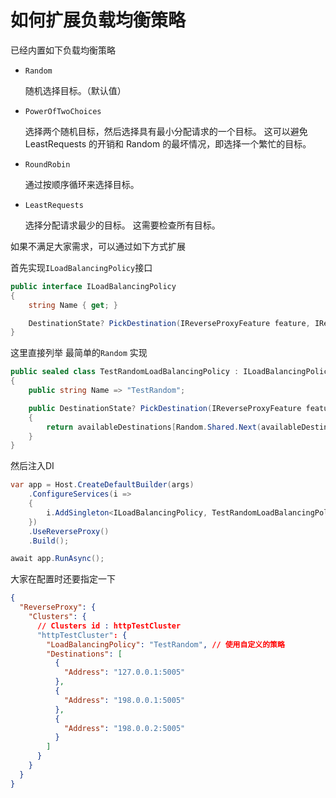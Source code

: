 # 如何扩展负载均衡策略

已经内置如下负载均衡策略

- `Random` 

    随机选择目标。（默认值）

- `PowerOfTwoChoices` 

    选择两个随机目标，然后选择具有最小分配请求的一个目标。 这可以避免 LeastRequests 的开销和 Random 的最坏情况，即选择一个繁忙的目标。

- `RoundRobin`

    通过按顺序循环来选择目标。

- `LeastRequests`

    选择分配请求最少的目标。 这需要检查所有目标。

如果不满足大家需求，可以通过如下方式扩展

首先实现`ILoadBalancingPolicy`接口

```csharp
public interface ILoadBalancingPolicy
{
    string Name { get; }

    DestinationState? PickDestination(IReverseProxyFeature feature, IReadOnlyList<DestinationState> availableDestinations);
}
```

这里直接列举 最简单的`Random` 实现


```csharp
public sealed class TestRandomLoadBalancingPolicy : ILoadBalancingPolicy
{
    public string Name => "TestRandom";

    public DestinationState? PickDestination(IReverseProxyFeature feature, IReadOnlyList<DestinationState> availableDestinations)
    {
        return availableDestinations[Random.Shared.Next(availableDestinations.Count)];
    }
}
```

然后注入DI

``` csharp
var app = Host.CreateDefaultBuilder(args)
    .ConfigureServices(i =>
    {
        i.AddSingleton<ILoadBalancingPolicy, TestRandomLoadBalancingPolicy>(); // 这一行
    })
    .UseReverseProxy()
    .Build();

await app.RunAsync();
```

大家在配置时还要指定一下


``` json
{
  "ReverseProxy": {
    "Clusters": {
      // Clusters id : httpTestCluster
      "httpTestCluster": {
        "LoadBalancingPolicy": "TestRandom", // 使用自定义的策略
        "Destinations": [
          {
            "Address": "127.0.0.1:5005" 
          },
          {
            "Address": "198.0.0.1:5005" 
          },
          {
            "Address": "198.0.0.2:5005" 
          }
        ]
      }
    }
  }
}
```